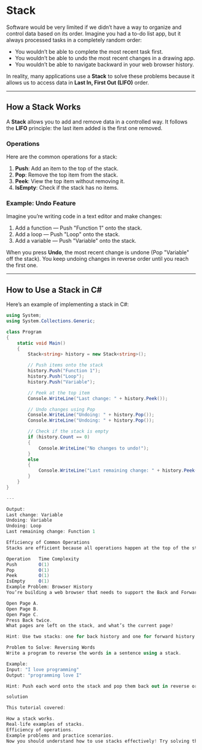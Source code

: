 # Stack  

Software would be very limited if we didn’t have a way to organize and control data based on its order. Imagine you had a to-do list app, but it always processed tasks in a completely random order:  

- You wouldn’t be able to complete the most recent task first.  
- You wouldn’t be able to undo the most recent changes in a drawing app.  
- You wouldn’t be able to navigate backward in your web browser history.  

In reality, many applications use a **Stack** to solve these problems because it allows us to access data in **Last In, First Out (LIFO)** order.  

---

## How a Stack Works  

A **Stack** allows you to add and remove data in a controlled way. It follows the **LIFO** principle: the last item added is the first one removed.  

### Operations  
Here are the common operations for a stack:  

1. **Push**: Add an item to the top of the stack.  
2. **Pop**: Remove the top item from the stack.  
3. **Peek**: View the top item without removing it.  
4. **IsEmpty**: Check if the stack has no items.  

### Example: Undo Feature  
Imagine you’re writing code in a text editor and make changes:  

1. Add a function — Push "Function 1" onto the stack.  
2. Add a loop — Push "Loop" onto the stack.  
3. Add a variable — Push "Variable" onto the stack.  

When you press **Undo**, the most recent change is undone (Pop "Variable" off the stack). You keep undoing changes in reverse order until you reach the first one.  

---

## How to Use a Stack in C#  

Here’s an example of implementing a stack in C#:  

```csharp
using System;
using System.Collections.Generic;

class Program
{
    static void Main()
    {
        Stack<string> history = new Stack<string>();

        // Push items onto the stack
        history.Push("Function 1");
        history.Push("Loop");
        history.Push("Variable");

        // Peek at the top item
        Console.WriteLine("Last change: " + history.Peek());

        // Undo changes using Pop
        Console.WriteLine("Undoing: " + history.Pop());
        Console.WriteLine("Undoing: " + history.Pop());

        // Check if the stack is empty
        if (history.Count == 0)
        {
            Console.WriteLine("No changes to undo!");
        }
        else
        {
            Console.WriteLine("Last remaining change: " + history.Peek());
        }
    }
}

---

Output:
Last change: Variable  
Undoing: Variable  
Undoing: Loop  
Last remaining change: Function 1  

Efficiency of Common Operations
Stacks are efficient because all operations happen at the top of the stack.

Operation 	Time Complexity
Push      	O(1)
Pop        	O(1)
Peek      	O(1)
IsEmpty	    O(1)
Example Problem: Browser History
You’re building a web browser that needs to support the Back and Forward buttons. Use a stack to simulate the following scenario:

Open Page A.
Open Page B.
Open Page C.
Press Back twice.
What pages are left on the stack, and what’s the current page?

Hint: Use two stacks: one for back history and one for forward history.

Problem to Solve: Reversing Words
Write a program to reverse the words in a sentence using a stack.

Example:
Input: "I love programming"
Output: "programming love I"

Hint: Push each word onto the stack and pop them back out in reverse order.

solution

This tutorial covered:

How a stack works.
Real-life examples of stacks.
Efficiency of operations.
Example problems and practice scenarios.
Now you should understand how to use stacks effectively! Try solving the practice problem on your own before looking at the solution.

